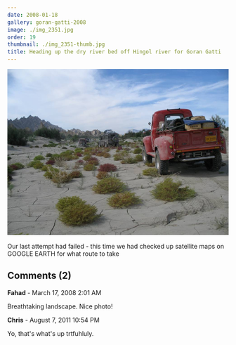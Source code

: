 ```yaml
---
date: 2008-01-18
gallery: goran-gatti-2008
image: ./img_2351.jpg
order: 19
thumbnail: ./img_2351-thumb.jpg
title: Heading up the dry river bed off Hingol river for Goran Gatti
---
```


![Heading up the dry river bed off Hingol river for Goran Gatti](./img_2351.jpg)

Our last attempt had failed - this time we had checked up satellite maps on GOOGLE EARTH for what route to take

<div id="comments">

## Comments (2)

<div id="comment">

**Fahad** - March 17, 2008  2:01 AM

Breathtaking landscape. Nice photo!

</div>

<div id="comment">

**Chris** - August  7, 2011 10:54 PM

Yo, that's what's up trtfuhluly.

</div>

</div>